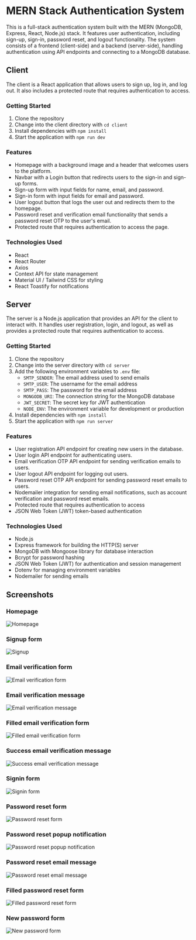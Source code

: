 # MERN Stack Authentication System

This is a full-stack authentication system built with the MERN (MongoDB, Express, React, Node.js) stack. It features user authentication, including sign-up, sign-in, password reset, and logout functionality. The system consists of a frontend (client-side) and a backend (server-side), handling authentication using API endpoints and connecting to a MongoDB database.


## Client

The client is a React application that allows users to sign up, log in, and log out. It also includes a protected route that requires authentication to access.

### Getting Started

1. Clone the repository
2. Change into the client directory with `cd client`
3. Install dependencies with `npm install`
4. Start the application with `npm run dev`

### Features

* Homepage with a background image and a header that welcomes users to the platform.
* Navbar with a Login button that redirects users to the sign-in and sign-up forms. 
* Sign-up form with input fields for name, email, and password.
* Sign-in form with input fields for email and password.
* User logout button that logs the user out and redirects them to the homepage.
* Password reset and verification email functionality that sends a password reset OTP to the user's email.
* Protected route that requires authentication to access the page.

### Technologies Used

* React
* React Router
* Axios
* Context API for state management
* Material UI / Tailwind CSS for styling
* React Toastify for notifications

## Server

The server is a Node.js application that provides an API for the client to interact with. It handles user registration, login, and logout, as well as provides a protected route that requires authentication to access.

### Getting Started

1. Clone the repository
2. Change into the server directory with `cd server`
3. Add the following environment variables to `.env` file:
    - `SMTP_SENDER`: The email address used to send emails
    - `SMTP_USER`: The username for the email address
    - `SMTP_PASS`: The password for the email address
    - `MONGODB_URI`: The connection string for the MongoDB database
    - `JWT_SECRET`: The secret key for JWT authentication
    - `NODE_ENV`: The environment variable for development or production
3. Install dependencies with `npm install`
4. Start the application with `npm run server`

### Features

* User registration API endpoint for creating new users in the database.  
* User login API endpoint for authenticating users.
* Email verification OTP API endpoint for sending verification emails to users.
* User logout API endpoint for logging out users.
* Password reset OTP API endpoint for sending password reset emails to users.
* Nodemailer integration for sending email notifications, such as account verification and password reset emails.
* Protected route that requires authentication to access
* JSON Web Token (JWT) token-based authentication

### Technologies Used

* Node.js
* Express framework for building the HTTP(S) server 
* MongoDB with Mongoose library for database interaction 
* Bcrypt for password hashing
* JSON Web Token (JWT) for authentication and session management
* Dotenv for managing environment variables 
* Nodemailer for sending emails

## Screenshots

### Homepage

![Homepage](./screenshots/Homepage.png)

### Signup form

![Signup](./screenshots/signup-form.png)

### Email verification form

![Email verification form](./screenshots/Email-verification-form.png)

### Email verification message

![Email verification message](./screenshots/Email-verification-message.png)

### Filled email verification form

![Filled email verification form](./screenshots/Filled-email-verification-form.png)

### Success email verification message

![Success email verification message](./screenshots/Successfull-email-verification-notification.png)

### Signin form

![Signin form](./screenshots/Signin-form.png)

### Password reset form

![Password reset form](./screenshots/password-reset-form.png)

### Password reset popup notification

![Password reset popup notification](./screenshots/password-reset-pop-notification.png)

### Password reset email message

![Password reset email message](./screenshots/password-reset-email-message.png)

### Filled password reset form

![Filled password reset form](./screenshots/Filled-password-reset-form.png)

### New password form

![New password form](./screenshots/newpassword-form.png)